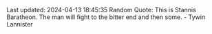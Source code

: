 Last updated: 2024-04-13 18:45:35
Random Quote: This is Stannis Baratheon.  The man will fight to the bitter end and then some.  -  Tywin Lannister